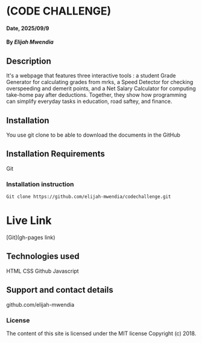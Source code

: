 # (CODE CHALLENGE)

#### Date, 2025/09/9

#### By *Elijah Mwendia*

## Description
It's a webpage that features three interactive tools : a student Grade Generator for calculating grades from mrks, 
a Speed Detector for checking overspeeding and demerit points, 
and a Net Salary Calculator for computing take-home pay after deductions.
Together, they show how programming can simplify everyday tasks in education, road saftey, and finance.

## Installation
You use git clone to be able to download the documents in the GitHub

## Installation Requirements
Git

### Installation instruction
```
Git clone https://github.com/elijah-mwendia/codechallenge.git

```

# Live Link
[Git](gh-pages link)

## Technologies used
HTML
CSS
Github
Javascript

## Support and contact details
github.com/elijah-mwendia

### License
The content of this site is licensed under the MIT license
Copyright (c) 2018.



















